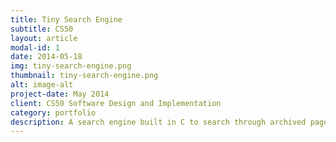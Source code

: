 ```yaml
---
title: Tiny Search Engine
subtitle: CS50
layout: article
modal-id: 1
date: 2014-05-18
img: tiny-search-engine.png
thumbnail: tiny-search-engine.png
alt: image-alt
project-date: May 2014
client: CS50 Software Design and Implementation
category: portfolio
description: A search engine built in C to search through archived pages of Dartmouth’s CS website. The program is split into a web crawler, an indexer, and a query engine. This search engine is designed to crawl an archived version of Dartmouth's CS webiste. After crawling the website, each page will be indexed and the user will have the ability to do seaarches for words via a command line interface.
---
```

